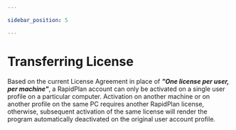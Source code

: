 ```yaml
---

sidebar_position: 5

---
```

# Transferring License

Based on the current License Agreement in place of ***"One license per user, per machine"***, a RapidPlan account can only be activated on a single user profile on a particular computer. Activation on another machine or on another profile on the same PC requires another RapidPlan license, otherwise, subsequent activation of the same license will render the program automatically deactivated on the original user account profile.